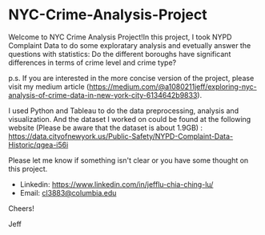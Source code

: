 # NYC-Crime-Analysis-Project


Welcome to NYC Crime Analysis Project!In this project, I took NYPD Complaint Data to do some exploratary analysis and evetually answer the questions with statistics: Do the different boroughs have significant differences in terms of crime level and crime type? 

p.s. If you are interested in the more concise version of the project, please visit my medium article (https://medium.com/@a1080211jeff/exploring-nyc-analysis-of-crime-data-in-new-york-city-6134642b9833).


I used Python and Tableau to do the data preprocessing, analysis and visualization. And the dataset I worked on could be found at the following website (Please be aware that the dataset is about 1.9GB) : https://data.cityofnewyork.us/Public-Safety/NYPD-Complaint-Data-Historic/qgea-i56i


Please let me know if something isn't clear or you have some thought on this project.
* Linkedin: https://www.linkedin.com/in/jefflu-chia-ching-lu/
* Email: cl3883@columbia.edu

Cheers!

Jeff
